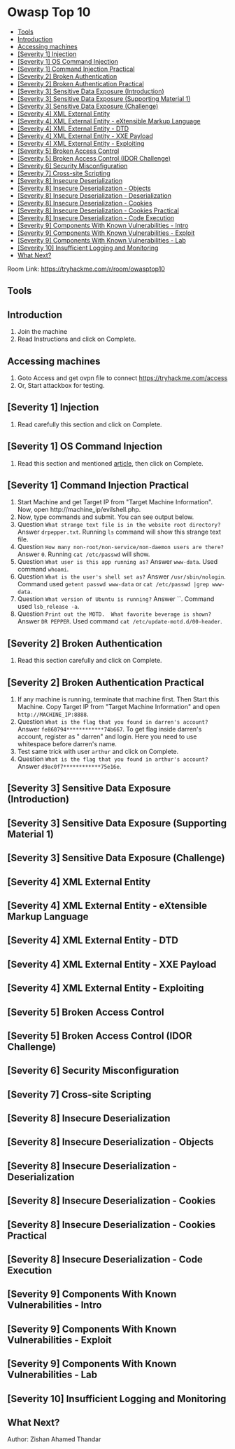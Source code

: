 # Owasp Top 10

- [Tools](#tools)
- [Introduction](#introduction)
- [Accessing machines](#accessing-machines)
- [[Severity 1] Injection](#severity-1-injection)
- [[Severity 1] OS Command Injection](#severity-1-os-command-injection)
- [[Severity 1] Command Injection Practical](#severity-1-command-injection-practical)
- [[Severity 2] Broken Authentication](#severity-2-broken-authentication)
- [[Severity 2] Broken Authentication Practical](#severity-2-broken-authentication-practical)
- [[Severity 3] Sensitive Data Exposure (Introduction)](#severity-3-sensitive-data-exposure-introduction)
- [[Severity 3] Sensitive Data Exposure (Supporting Material 1)](#severity-3-sensitive-data-exposure-supporting-material-1)
- [[Severity 3] Sensitive Data Exposure (Challenge)](#severity-3-sensitive-data-exposure-challenge)
- [[Severity 4] XML External Entity](#severity-4-xml-external-entity)
- [[Severity 4] XML External Entity - eXtensible Markup Language](#severity-4-xml-external-entity---extensible-markup-language)
- [[Severity 4] XML External Entity - DTD](#severity-4-xml-external-entity---dtd)
- [[Severity 4] XML External Entity - XXE Payload](#severity-4-xml-external-entity---xxe-payload)
- [[Severity 4] XML External Entity - Exploiting](#severity-4-xml-external-entity---exploiting)
- [[Severity 5] Broken Access Control](#severity-5-broken-access-control)
- [[Severity 5] Broken Access Control (IDOR Challenge)](#severity-5-broken-access-control-idor-challenge)
- [[Severity 6] Security Misconfiguration](#severity-6-security-misconfiguration)
- [[Severity 7] Cross-site Scripting](#severity-7cross-site-scripting)
- [[Severity 8] Insecure Deserialization](#severity-8-insecure-deserialization)
- [[Severity 8] Insecure Deserialization - Objects](#severity-8-insecure-deserialization---objects)
- [[Severity 8] Insecure Deserialization - Deserialization](#severity-8-insecure-deserialization---deserialization)
- [[Severity 8] Insecure Deserialization - Cookies](#severity-8-insecure-deserialization---cookies)
- [[Severity 8] Insecure Deserialization - Cookies Practical](#severity-8-insecure-deserialization---cookies-practical)
- [[Severity 8] Insecure Deserialization - Code Execution](#severity-8-insecuredeserialization---code-execution)
- [[Severity 9] Components With Known Vulnerabilities - Intro](#severity-9-components-with-known-vulnerabilities---intro)
- [[Severity 9] Components With Known Vulnerabilities - Exploit](#severity-9-components-with-known-vulnerabilities---exploit)
- [[Severity 9] Components With Known Vulnerabilities - Lab](#severity-9-components-with-known-vulnerabilities---lab)
- [[Severity 10] Insufficient Logging and Monitoring](#severity-10-insufficient-logging-and-monitoring)
- [What Next?](#what-next)

Room Link: https://tryhackme.com/r/room/owasptop10

## Tools
## Introduction
1. Join the machine
2. Read Instructions and click on Complete.
## Accessing machines
1. Goto Access and get ovpn file to connect https://tryhackme.com/access
2. Or, Start attackbox for testing.
## [Severity 1] Injection 
1. Read carefully this section and click on Complete.
## [Severity 1] OS Command Injection
1. Read this section and mentioned [article](https://swisskyrepo.github.io/InternalAllTheThings/cheatsheets/shell-reverse-cheatsheet/#spawn-tty-shell), then  click on Complete. 
## [Severity 1] Command Injection Practical
1. Start Machine and get Target IP from "Target Machine Information". Now, open http://machine_ip/evilshell.php.
2. Now, type commands and submit. You can see output below.
3. Question `What strange text file is in the website root directory?` Answer `drpepper.txt`. Running `ls` command will show this strange text file.
4. Question `How many non-root/non-service/non-daemon users are there?` Answer `0`. Running `cat /etc/passwd` will show.
5. Question `What user is this app running as?` Answer `www-data`. Used command `whoami`.
6. Question `What is the user's shell set as?` Answer `/usr/sbin/nologin`. Command used `getent passwd www-data` or `cat /etc/passwd |grep www-data`.
7. Question `What version of Ubuntu is running?` Answer ``. Command used `lsb_release -a`.
8. Question `Print out the MOTD.  What favorite beverage is shown?` Answer `DR PEPPER`. Used command `cat /etc/update-motd.d/00-header`.
## [Severity 2] Broken Authentication
1. Read this section carefully and click on Complete.
## [Severity 2] Broken Authentication Practical
1. If any machine is running, terminate that machine first. Then Start this Machine. Copy Target IP from "Target Machine Information" and open `http://MACHINE_IP:8888`.
2. Question `What is the flag that you found in darren's account?` Answer `fe860794************74b667`. To get flag inside darren's account, register as " darren" and login. Here you need to use whitespace before darren's name.
3. Test same trick with user `arthur` and click on Complete.
4. Question `What is the flag that you found in arthur's account?` Answer `d9ac0f7************75e16e`.
## [Severity 3] Sensitive Data Exposure (Introduction)

## [Severity 3] Sensitive Data Exposure (Supporting Material 1)
## [Severity 3] Sensitive Data Exposure (Challenge)
## [Severity 4] XML External Entity
## [Severity 4] XML External Entity - eXtensible Markup Language
## [Severity 4] XML External Entity - DTD
## [Severity 4] XML External Entity - XXE Payload
## [Severity 4] XML External Entity - Exploiting
## [Severity 5] Broken Access Control
## [Severity 5] Broken Access Control (IDOR Challenge)
## [Severity 6] Security Misconfiguration
## [Severity 7] Cross-site Scripting
## [Severity 8] Insecure Deserialization
## [Severity 8] Insecure Deserialization - Objects
## [Severity 8] Insecure Deserialization - Deserialization
## [Severity 8] Insecure Deserialization - Cookies
## [Severity 8] Insecure Deserialization - Cookies Practical
## [Severity 8] Insecure Deserialization - Code Execution
## [Severity 9] Components With Known Vulnerabilities - Intro
## [Severity 9] Components With Known Vulnerabilities - Exploit
## [Severity 9] Components With Known Vulnerabilities - Lab
## [Severity 10] Insufficient Logging and Monitoring
## What Next?



Author: Zishan Ahamed Thandar
